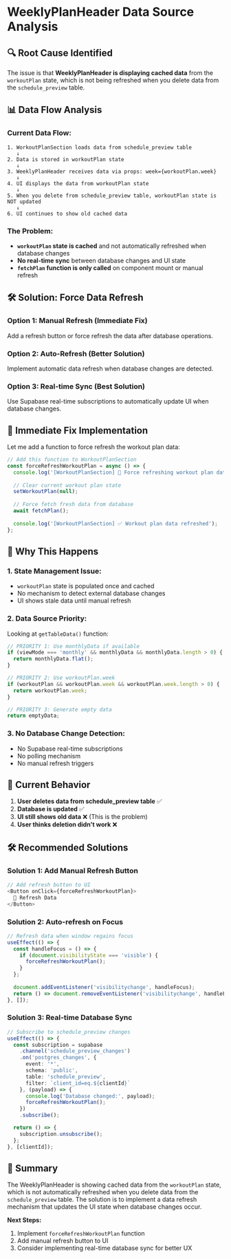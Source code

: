# WeeklyPlanHeader Data Source Analysis

## 🔍 **Root Cause Identified**

The issue is that **WeeklyPlanHeader is displaying cached data** from the `workoutPlan` state, which is not being refreshed when you delete data from the `schedule_preview` table.

## 📊 **Data Flow Analysis**

### **Current Data Flow:**
```
1. WorkoutPlanSection loads data from schedule_preview table
   ↓
2. Data is stored in workoutPlan state
   ↓
3. WeeklyPlanHeader receives data via props: week={workoutPlan.week}
   ↓
4. UI displays the data from workoutPlan state
   ↓
5. When you delete from schedule_preview table, workoutPlan state is NOT updated
   ↓
6. UI continues to show old cached data
```

### **The Problem:**
- **`workoutPlan` state is cached** and not automatically refreshed when database changes
- **No real-time sync** between database changes and UI state
- **`fetchPlan` function is only called** on component mount or manual refresh

## 🛠️ **Solution: Force Data Refresh**

### **Option 1: Manual Refresh (Immediate Fix)**
Add a refresh button or force refresh the data after database operations.

### **Option 2: Auto-Refresh (Better Solution)**
Implement automatic data refresh when database changes are detected.

### **Option 3: Real-time Sync (Best Solution)**
Use Supabase real-time subscriptions to automatically update UI when database changes.

## 🔧 **Immediate Fix Implementation**

Let me add a function to force refresh the workout plan data:

```typescript
// Add this function to WorkoutPlanSection
const forceRefreshWorkoutPlan = async () => {
  console.log('[WorkoutPlanSection] 🔄 Force refreshing workout plan data...');
  
  // Clear current workout plan state
  setWorkoutPlan(null);
  
  // Force fetch fresh data from database
  await fetchPlan();
  
  console.log('[WorkoutPlanSection] ✅ Workout plan data refreshed');
};
```

## 🎯 **Why This Happens**

### **1. State Management Issue:**
- `workoutPlan` state is populated once and cached
- No mechanism to detect external database changes
- UI shows stale data until manual refresh

### **2. Data Source Priority:**
Looking at `getTableData()` function:
```typescript
// PRIORITY 1: Use monthlyData if available
if (viewMode === 'monthly' && monthlyData && monthlyData.length > 0) {
  return monthlyData.flat();
}

// PRIORITY 2: Use workoutPlan.week
if (workoutPlan && workoutPlan.week && workoutPlan.week.length > 0) {
  return workoutPlan.week;
}

// PRIORITY 3: Generate empty data
return emptyData;
```

### **3. No Database Change Detection:**
- No Supabase real-time subscriptions
- No polling mechanism
- No manual refresh triggers

## 🚨 **Current Behavior**

1. **User deletes data from schedule_preview table** ✅
2. **Database is updated** ✅  
3. **UI still shows old data** ❌ (This is the problem)
4. **User thinks deletion didn't work** ❌

## 🛠️ **Recommended Solutions**

### **Solution 1: Add Manual Refresh Button**
```typescript
// Add refresh button to UI
<Button onClick={forceRefreshWorkoutPlan}>
  🔄 Refresh Data
</Button>
```

### **Solution 2: Auto-refresh on Focus**
```typescript
// Refresh data when window regains focus
useEffect(() => {
  const handleFocus = () => {
    if (document.visibilityState === 'visible') {
      forceRefreshWorkoutPlan();
    }
  };
  
  document.addEventListener('visibilitychange', handleFocus);
  return () => document.removeEventListener('visibilitychange', handleFocus);
}, []);
```

### **Solution 3: Real-time Database Sync**
```typescript
// Subscribe to schedule_preview changes
useEffect(() => {
  const subscription = supabase
    .channel('schedule_preview_changes')
    .on('postgres_changes', {
      event: '*',
      schema: 'public',
      table: 'schedule_preview',
      filter: `client_id=eq.${clientId}`
    }, (payload) => {
      console.log('Database changed:', payload);
      forceRefreshWorkoutPlan();
    })
    .subscribe();

  return () => {
    subscription.unsubscribe();
  };
}, [clientId]);
```

## 📝 **Summary**

The WeeklyPlanHeader is showing cached data from the `workoutPlan` state, which is not automatically refreshed when you delete data from the `schedule_preview` table. The solution is to implement a data refresh mechanism that updates the UI state when database changes occur.

**Next Steps:**
1. Implement `forceRefreshWorkoutPlan` function
2. Add manual refresh button to UI
3. Consider implementing real-time database sync for better UX
